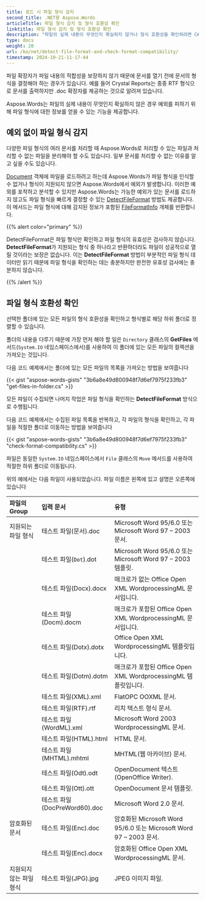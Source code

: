 ```yaml
---
title: 로드 시 파일 형식 감지
second_title: .NET용 Aspose.Words
articleTitle: 파일 형식 감지 및 형식 호환성 확인
linktitle: 파일 형식 감지 및 형식 호환성 확인
description: "파일의 실제 내용이 무엇인지 확실하지 않거나 형식 호환성을 확인하려면 C#에서 파일 형식을 결정하십시오."
type: docs
weight: 20
url: /ko/net/detect-file-format-and-check-format-compatibility/
timestamp: 2024-10-21-11-17-44
---
```


파일 확장자가 파일 내용의 적합성을 보장하지 않기 때문에 문서를 열기 전에 문서의 형식을 결정해야 하는 경우가 있습니다. 예를 들어 Crystal Reports는 종종 RTF 형식으로 문서를 출력하지만 .doc 확장자를 제공하는 것으로 알려져 있습니다.

Aspose.Words는 파일의 실제 내용이 무엇인지 확실하지 않은 경우 예외를 피하기 위해 파일 형식에 대한 정보를 얻을 수 있는 기능을 제공합니다.

## 예외 없이 파일 형식 감지

다양한 파일 형식의 여러 문서를 처리할 때 Aspose.Words로 처리할 수 있는 파일과 처리할 수 없는 파일을 분리해야 할 수도 있습니다. 일부 문서를 처리할 수 없는 이유를 알고 싶을 수도 있습니다.

[Document](https://reference.aspose.com/words/net/aspose.words/document/) 객체에 파일을 로드하려고 하는데 Aspose.Words가 파일 형식을 인식할 수 없거나 형식이 지원되지 않으면 Aspose.Words에서 예외가 발생합니다. 이러한 예외를 포착하고 분석할 수 있지만 Aspose.Words는 가능한 예외가 있는 문서를 로드하지 않고도 파일 형식을 빠르게 결정할 수 있는 [DetectFileFormat](https://reference.aspose.com/words/net/aspose.words/fileformatutil/detectfileformat/) 방법도 제공합니다. 이 메서드는 파일 형식에 대해 감지된 정보가 포함된 [FileFormatInfo](https://reference.aspose.com/words/net/aspose.words/fileformatinfo/) 개체를 반환합니다.

{{% alert color="primary" %}}

DetectFileFormat은 파일 형식만 확인하고 파일 형식의 유효성은 검사하지 않습니다. **DetectFileFormat**가 지원되는 형식 중 하나라고 반환하더라도 파일이 성공적으로 열릴 것이라는 보장은 없습니다. 이는 **DetectFileFormat** 방법이 부분적인 파일 형식 데이터만 읽기 때문에 파일 형식을 확인하는 데는 충분하지만 완전한 유효성 검사에는 충분하지 않습니다.

{{% /alert %}}

## 파일 형식 호환성 확인

선택한 폴더에 있는 모든 파일의 형식 호환성을 확인하고 형식별로 해당 하위 폴더로 정렬할 수 있습니다.

폴더의 내용을 다루기 때문에 가장 먼저 해야 할 일은 `Directory` 클래스의 **GetFiles** 메서드(`System.IO` 네임스페이스에서)를 사용하여 이 폴더에 있는 모든 파일의 컬렉션을 가져오는 것입니다.

다음 코드 예제에서는 폴더에 있는 모든 파일의 목록을 가져오는 방법을 보여줍니다

{{< gist "aspose-words-gists" "3b6a8e49d800948f7d6ef7975f233fb3" "get-files-in-folder.cs" >}}

모든 파일이 수집되면 나머지 작업은 파일 형식을 확인하는 **DetectFileFormat** 방식으로 수행됩니다.

다음 코드 예제에서는 수집된 파일 목록을 반복하고, 각 파일의 형식을 확인하고, 각 파일을 적절한 폴더로 이동하는 방법을 보여줍니다

{{< gist "aspose-words-gists" "3b6a8e49d800948f7d6ef7975f233fb3" "check-format-compatibility.cs" >}}

파일은 동일한 `System.IO` 네임스페이스에서 `File` 클래스의 `Move` 메서드를 사용하여 적절한 하위 폴더로 이동됩니다.

위의 예에서는 다음 파일이 사용되었습니다. 파일 이름은 왼쪽에 있고 설명은 오른쪽에 있습니다

| 파일의 Group | 입력 문서 | 유형 |
|  :-  |  :-  |  :-  |
| 지원되는 파일 형식 | 테스트 파일(문서).doc | Microsoft Word 95/6.0 또는 Microsoft Word 97 – 2003 문서. |
|  | 테스트 파일(`Dot`).dot | Microsoft Word 95/6.0 또는 Microsoft Word 97 – 2003 템플릿. |
|  | 테스트 파일(Docx).docx | 매크로가 없는 Office Open XML WordprocessingML 문서입니다. |
|  | 테스트 파일(Docm).docm | 매크로가 포함된 Office Open XML WordprocessingML 문서입니다. |
|  | 테스트 파일(Dotx).dotx | Office Open XML WordprocessingML 템플릿입니다. |
|  | 테스트 파일(Dotm).dotm | 매크로가 포함된 Office Open XML WordprocessingML 템플릿입니다. |
|  | 테스트 파일(XML).xml | FlatOPC OOXML 문서. |
|  | 테스트 파일(RTF).rtf | 리치 텍스트 형식 문서. |
|  | 테스트 파일(WordML).xml | Microsoft Word 2003 WordprocessingML 문서. |
|  | 테스트 파일(HTML).html | HTML 문서. |
|  | 테스트 파일(MHTML).mhtml | MHTML(웹 아카이브) 문서. |
|  | 테스트 파일(Odt).odt | OpenDocument 텍스트(OpenOffice Writer). |
|  | 테스트 파일(Ott).ott | OpenDocument 문서 템플릿. |
|  | 테스트 파일(DocPreWord60).doc | Microsoft Word 2.0 문서. |
| 암호화된 문서 | 테스트 파일(Enc).doc | 암호화된 Microsoft Word 95/6.0 또는 Microsoft Word 97 – 2003 문서. |
|  | 테스트 파일(Enc).docx | 암호화된 Office Open XML WordprocessingML 문서. |
| 지원되지 않는 파일 형식 | 테스트 파일(JPG).jpg | JPEG 이미지 파일. |

